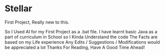 # Stellar
First Project, Really new to this.

So I Used AI for my First Project as a .bat file.
I have learnt basic Java as a part of curriculum in School so I Kinda Understand the code
The Facts are based on my Life experience
Any Edits / Suggestions / Modifications would be appreciated a lot
Thanks For Reading, Have A Good Time Ahead!

